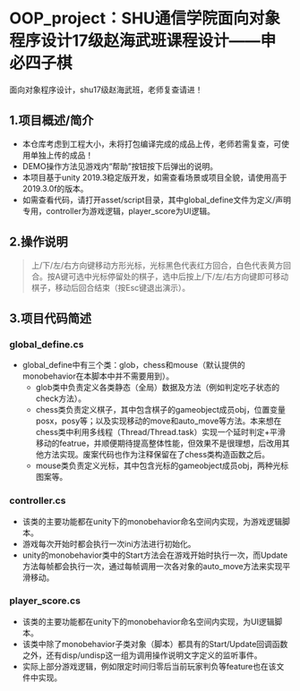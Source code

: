 # OOP_project：SHU通信学院面向对象程序设计17级赵海武班课程设计——申必四子棋
面向对象程序设计，shu17级赵海武班，老师复查请进！

## 1.项目概述/简介
- 本仓库考虑到工程大小，未将打包编译完成的成品上传，老师若需复查，可使用单独上传的成品！
- DEMO操作方法见游戏内“帮助”按钮按下后弹出的说明。
- 本项目基于unity 2019.3稳定版开发，如需查看场景或项目全貌，请使用高于2019.3.0f的版本。
- 如需查看代码，请打开asset/script目录，其中global_define文件为定义/声明专用，controller为游戏逻辑，player_score为UI逻辑。

## 2.操作说明
  >   上/下/左/右方向键移动方形光标，光标黑色代表红方回合，白色代表黄方回合。按A键可选中光标停留处的棋子，选中后按上/下/左/右方向键即可移动棋子，移动后回合结束（按Esc键退出演示）。

## 3.项目代码简述
### global_define.cs
- global_define中有三个类：glob，chess和mouse（默认提供的monobehavior在本脚本中并不需要用到）。
  - glob类中负责定义各类静态（全局）数据及方法（例如判定吃子状态的check方法）。
  - chess类负责定义棋子，其中包含棋子的gameobject成员obj，位置变量posx，posy等；以及实现移动的move和auto_move等方法。本来想在chess类中利用多线程（Thread/Thread.task）实现一个延时判定+平滑移动的featrue，并顺便期待提高整体性能，但效果不是很理想，后改用其他方法实现。废案代码也作为注释保留在了chess类构造函数之后。
  - mouse类负责定义光标，其中包含光标的gameobject成员obj，两种光标图案等。
### controller.cs
- 该类的主要功能都在unity下的monobehavior命名空间内实现，为游戏逻辑脚本。
- 游戏每次开始时都会执行一次ini方法进行初始化。
- unity的monobehavior类中的Start方法会在游戏开始时执行一次，而Update方法每帧都会执行一次，通过每帧调用一次各对象的auto_move方法来实现平滑移动。
### player_score.cs
- 该类的主要功能都在unity下的monobehavior命名空间内实现，为UI逻辑脚本。
- 该类中除了monobehavior子类对象（脚本）都具有的Start/Update回调函数之外，还有disp/undisp这一组为调用操作说明文字定义的监听事件。
- 实际上部分游戏逻辑，例如限定时间归零后当前玩家判负等feature也在该文件中实现。
